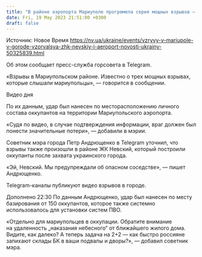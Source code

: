 ```yaml
---
title: "В районе аэропорта Мариуполе прогремела серия мощных взрывов — мэрия"
date: Fri, 19 May 2023 21:51:00 +0300
draft: false
---
```

Источник: Новое Время https://nv.ua/ukraine/events/vzryvy-v-mariupole-v-gorode-vzorvalsya-zhk-nevskiy-i-aeroport-novosti-ukrainy-50325839.html


Об этом сообщает пресс-служба горсовета в Telegram.

«Взрывы в Мариупольском районе. Известно о трех мощных взрывах, которые слышали мариупольцы», — говорится в сообщении.

  Видео дня    

По их данным, удар был нанесен по месторасположению личного состава оккупантов на территории Мариупольского аэропорта.

«Судя по видео, в случае подтверждения информации, враг должен был понести значительные потери», — добавили в мэрии.

Советник мэра города Петр Андрющенко в Telegram уточнил, что взрывы также произошли в районе ЖК Невский, который построили оккупанты после захвата украинского города. 

«Эй, Невский. Мы предупреждали об опасном соседстве», — пишет Андрющенко.

Telegram-каналы публикуют видео взрывов в городе. 

Дополнено 22:30 По данным Андрющенко, удар был нанесен по месту базирования от 150 оккупантов, которое также системно использовалось для установки систем ПВО. 

«Отдельно для мариупольцев в оккупации. Обратите внимание на удаленность „наказания небесного“ от ближайшего жилого дома. Видите, как далеко? А теперь задача на 2+2 — как быстро россияне запихают склады БК в ваши подвалы и дворы?», — добавил советник мэра.
